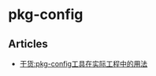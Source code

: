 # pkg-config

## Articles
* [干货:pkg-config工具在实际工程中的用法](https://blog.csdn.net/mantis_1984/article/details/52847435)
